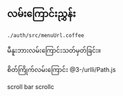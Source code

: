 ## လမ်းကြောင်းညွှန်း

`./auth/src/menuUrl.coffee`

မီနူးဘားလမ်းကြောင်းသတ်မှတ်ခြင်း။

စိတ်ကြိုက်လမ်းကြောင်း
@3-/urlli/Path.js

scroll bar
scrollc